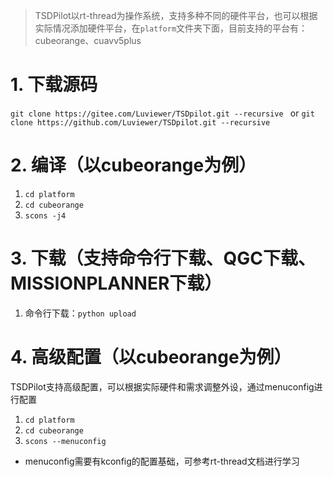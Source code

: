  > TSDPilot以rt-thread为操作系统，支持多种不同的硬件平台，也可以根据实际情况添加硬件平台，在`platform`文件夹下面，目前支持的平台有：cubeorange、cuavv5plus    

# 1. 下载源码
`git clone https://gitee.com/Luviewer/TSDpilot.git --recursive ` or  `git clone https://github.com/Luviewer/TSDpilot.git --recursive`        

# 2. 编译（以cubeorange为例）

1. `cd platform`    
2. `cd cubeorange`   
3. `scons -j4`

# 3. 下载（支持命令行下载、QGC下载、MISSIONPLANNER下载）
1. 命令行下载：`python upload`

# 4. 高级配置（以cubeorange为例）
TSDPilot支持高级配置，可以根据实际硬件和需求调整外设，通过menuconfig进行配置
1. `cd platform`    
2. `cd cubeorange`   
3. `scons --menuconfig`

* menuconfig需要有kconfig的配置基础，可参考rt-thread文档进行学习
